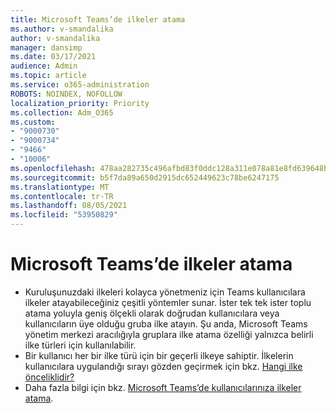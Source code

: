 ```yaml
---
title: Microsoft Teams’de ilkeler atama
ms.author: v-smandalika
author: v-smandalika
manager: dansimp
ms.date: 03/17/2021
audience: Admin
ms.topic: article
ms.service: o365-administration
ROBOTS: NOINDEX, NOFOLLOW
localization_priority: Priority
ms.collection: Adm_O365
ms.custom:
- "9000730"
- "9000734"
- "9466"
- "10006"
ms.openlocfilehash: 478aa282735c496afbd83f0ddc128a311e078a81e8fd639648b90a815b14c79c
ms.sourcegitcommit: b5f7da89a650d2915dc652449623c78be6247175
ms.translationtype: MT
ms.contentlocale: tr-TR
ms.lasthandoff: 08/05/2021
ms.locfileid: "53950829"
---
```

# <a name="assign-policies-in-microsoft-teams"></a>Microsoft Teams’de ilkeler atama

- Kuruluşunuzdaki ilkeleri kolayca yönetmeniz için Teams kullanıcılara ilkeler atayabileceğiniz çeşitli yöntemler sunar. İster tek tek ister toplu atama yoluyla geniş ölçekli olarak doğrudan kullanıcılara veya kullanıcıların üye olduğu gruba ilke atayın.  Şu anda, Microsoft Teams yönetim merkezi aracılığıyla gruplara ilke atama özelliği yalnızca belirli ilke türleri için kullanılabilir. 
- Bir kullanıcı her bir ilke türü için bir geçerli ilkeye sahiptir. İlkelerin kullanıcılara uygulandığı sırayı gözden geçirmek için bkz. [Hangi ilke önceliklidir?](https://docs.microsoft.com/microsoftteams/assign-policies#which-policy-takes-precedence)
- Daha fazla bilgi için bkz. [Microsoft Teams’de kullanıcılarınıza ilkeler atama](https://docs.microsoft.com/microsoftteams/assign-policies).
